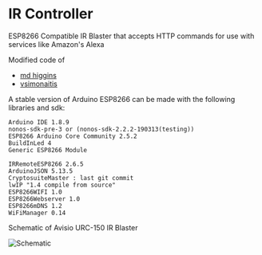 # IR Controller

ESP8266 Compatible IR Blaster that accepts HTTP commands for use with services like Amazon's Alexa

Modified code of

- [md higgins](https://github.com/mdhiggins/ESP8266-HTTP-IR-Blaster)
- [vsimonaitis](https://github.com/vsimonaitis/ESP8266-MQTT-IR-Blaster)

A stable version of Arduino ESP8266 can be made with the following libraries and sdk:

    Arduino IDE 1.8.9
    nonos-sdk-pre-3 or (nonos-sdk-2.2.2-190313(testing))
    ESP8266 Arduino Core Community 2.5.2
    BuildInLed 4
    Generic ESP8266 Module

    IRRemoteESP8266 2.6.5
    ArduinoJSON 5.13.5
    CryptosuiteMaster : last git commit
    lwIP "1.4 compile from source"
    ESP8266WIFI 1.0
    ESP8266Webserver 1.0
    ESP8266mDNS 1.2
    WiFiManager 0.14

Schematic of Avisio URC-150 IR Blaster

![Schematic](https://github.com/hj-arlt/smarthome/blob/master/urc-150.jpg)

